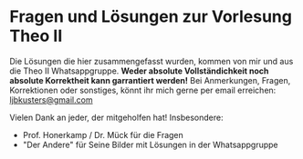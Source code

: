 # Fragen und Lösungen zur Vorlesung Theo II

Die Lösungen die hier zusammengefasst wurden, kommen von mir und
aus die Theo II Whatsappgruppe.
**Weder absolute Vollständichkeit noch absolute Korrektheit kann garrantiert werden!**
Bei Anmerkungen, Fragen, Korrektionen oder sonstiges, könnt ihr mich gerne per 
email erreichen:  
ljbkusters@gmail.com

Vielen Dank an jeder, der mitgeholfen hat! Insbesondere:

+ Prof. Honerkamp / Dr. Mück für die Fragen
+ "Der Andere" für Seine Bilder mit Lösungen in der Whatsappgruppe

